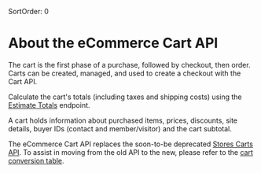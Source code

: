 SortOrder: 0
# About the eCommerce Cart API

The cart is the first phase of a purchase, followed by checkout, then order. Carts can be created, managed, and used to create a checkout with the Cart API.

Calculate the cart's totals (including taxes and shipping costs) using the [Estimate Totals](https://bo.wix.com/wix-docs/rest/ecommerce/cart/estimate-totals) endpoint.

A cart holds information about purchased items, prices, discounts, site details, buyer IDs (contact and member/visitor) and the cart subtotal.

The eCommerce Cart API replaces the soon-to-be deprecated [Stores Carts API](https://dev.wix.com/api/rest/wix-stores/carts).
To assist in moving from the old API to the new, please refer to the [cart conversion table](https://bo.wix.com/wix-docs/rest/ecommerce/cart/cart-object-conversion).